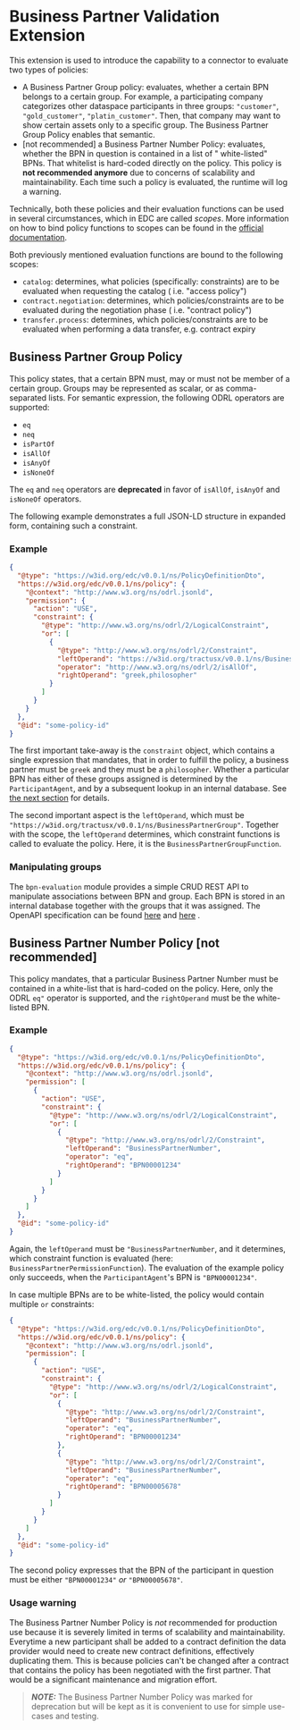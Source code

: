 # Business Partner Validation Extension

This extension is used to introduce the capability to a connector to evaluate two types of policies:

- A Business Partner Group policy: evaluates, whether a certain BPN belongs to a certain group. For example, a
  participating company categorizes other dataspace participants in three
  groups: `"customer"`, `"gold_customer"`, `"platin_customer"`. Then, that company may want to show certain assets only
  to a specific group. The Business Partner Group Policy enables that semantic.
- [not recommended] a Business Partner Number Policy: evaluates, whether the BPN in question is contained in a list of "
  white-listed" BPNs. That whitelist is hard-coded directly on the policy. This policy is **not recommended anymore**
  due to
  concerns of scalability and maintainability. Each time such a policy is evaluated, the runtime will log a warning.

Technically, both these policies and their evaluation functions can be used in several circumstances, which in EDC are
called *scopes*. More information on how to bind policy functions to scopes can be found in
the [official documentation](https://github.com/eclipse-edc/Connector/blob/main/docs/developer/policy-engine.md).

Both previously mentioned evaluation functions are bound to the following scopes:

- `catalog`: determines, what policies (specifically: constraints) are to be evaluated when requesting the catalog (
  i.e. "access policy")
- `contract.negotiation`: determines, which policies/constraints are to be evaluated during the negotiation phase (
  i.e. "contract policy")
- `transfer.process`: determines, which policies/constraints are to be evaluated when performing a data transfer, e.g.
  contract expiry

## Business Partner Group Policy

This policy states, that a certain BPN must, may or must not be member of a certain group. Groups may be represented as
scalar, or as comma-separated lists. For semantic expression, the following ODRL operators are
supported:
- `eq`
- `neq`
- `isPartOf`
- `isAllOf`
- `isAnyOf`
- `isNoneOf` 

The `eq` and `neq` operators are **deprecated** in favor of `isAllOf`, `isAnyOf` and `isNoneOf` operators.

The following example demonstrates a full JSON-LD structure in expanded form, containing such a constraint.

### Example

```json
{
  "@type": "https://w3id.org/edc/v0.0.1/ns/PolicyDefinitionDto",
  "https://w3id.org/edc/v0.0.1/ns/policy": {
    "@context": "http://www.w3.org/ns/odrl.jsonld",
    "permission": {
      "action": "USE",
      "constraint": {
        "@type": "http://www.w3.org/ns/odrl/2/LogicalConstraint",
        "or": [
          {
            "@type": "http://www.w3.org/ns/odrl/2/Constraint",
            "leftOperand": "https://w3id.org/tractusx/v0.0.1/ns/BusinessPartnerGroup",
            "operator": "http://www.w3.org/ns/odrl/2/isAllOf",
            "rightOperand": "greek,philosopher"
          }
        ]
      }
    }
  },
  "@id": "some-policy-id"
}
```

The first important take-away is the `constraint` object, which contains a single expression that mandates, that in
order to fulfill the policy, a business partner must be `greek` and they must be a `philosopher`. Whether a
particular BPN has either of these groups assigned is determined by the `ParticipantAgent`, and by a subsequent lookup
in an internal database. See [the next section](#manipulating-groups) for details.

The second important aspect is the `leftOperand`, which must
be `"https://w3id.org/tractusx/v0.0.1/ns/BusinessPartnerGroup"`. Together with the scope, the `leftOperand` determines,
which constraint functions is called to evaluate the policy. Here, it is the `BusinessPartnerGroupFunction`.

### Manipulating groups

The `bpn-evaluation` module provides a simple CRUD REST API to manipulate associations between BPN and group. Each BPN is stored
in an internal database together with the groups that it was assigned. The OpenAPI specification can be
found [here](https://eclipse-tractusx.github.io/tractusx-edc/openapi/control-plane-api/) and [here](https://eclipse-tractusx.github.io/tractusx-edc/openapi/data-plane-api/) .

## Business Partner Number Policy [not recommended]

This policy mandates, that a particular Business Partner Number must be contained in a white-list that is hard-coded on
the policy. Here, only the ODRL `eq"` operator is supported, and the `rightOperand` must be the white-listed BPN.

### Example

```json
{
  "@type": "https://w3id.org/edc/v0.0.1/ns/PolicyDefinitionDto",
  "https://w3id.org/edc/v0.0.1/ns/policy": {
    "@context": "http://www.w3.org/ns/odrl.jsonld",
    "permission": [
      {
        "action": "USE",
        "constraint": {
          "@type": "http://www.w3.org/ns/odrl/2/LogicalConstraint",
          "or": [
            {
              "@type": "http://www.w3.org/ns/odrl/2/Constraint",
              "leftOperand": "BusinessPartnerNumber",
              "operator": "eq",
              "rightOperand": "BPN00001234"
            }
          ]
        }
      }
    ]
  },
  "@id": "some-policy-id"
}
```

Again, the `leftOperand` must be `"BusinessPartnerNumber`, and it determines, which constraint function is evaluated
(here: `BusinessPartnerPermissionFunction`). The evaluation of the example policy only succeeds, when
the `ParticipantAgent`'s BPN is `"BPN00001234"`.

In case multiple BPNs are to be white-listed, the policy would contain multiple `or` constraints:

```json
{
  "@type": "https://w3id.org/edc/v0.0.1/ns/PolicyDefinitionDto",
  "https://w3id.org/edc/v0.0.1/ns/policy": {
    "@context": "http://www.w3.org/ns/odrl.jsonld",
    "permission": [
      {
        "action": "USE",
        "constraint": {
          "@type": "http://www.w3.org/ns/odrl/2/LogicalConstraint",
          "or": [
            {
              "@type": "http://www.w3.org/ns/odrl/2/Constraint",
              "leftOperand": "BusinessPartnerNumber",
              "operator": "eq",
              "rightOperand": "BPN00001234"
            },
            {
              "@type": "http://www.w3.org/ns/odrl/2/Constraint",
              "leftOperand": "BusinessPartnerNumber",
              "operator": "eq",
              "rightOperand": "BPN00005678"
            }
          ]
        }
      }
    ]
  },
  "@id": "some-policy-id"
}
```

The second policy expresses that the BPN of the participant in question must be either `"BPN00001234"`
*or* `"BPN00005678"`.

### Usage warning

The Business Partner Number Policy is _not_ recommended for production use because it is severely limited in terms of
scalability and maintainability. Everytime a new participant shall be added to a contract definition the data provider would need to create new contract definitions, effectively duplicating them. This is because policies can't be changed after a contract that contains the policy has been negotiated with the first partner. That would be a significant maintenance and migration effort.

> **_NOTE:_**  The Business Partner Number Policy was marked for deprecation but will be kept as it is convenient to use for simple use-cases and testing.  
